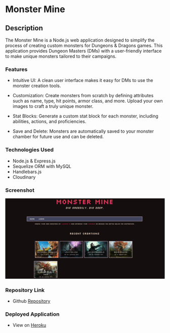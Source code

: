 # Monster Mine

## Description
The Monster Mine is a Node.js web application designed to simplify the process of creating custom monsters for Dungeons & Dragons games. This application provides Dungeon Masters (DMs) with a user-friendly interface to make unique monsters tailored to their campaigns.

### Features
* Intuitive UI: A clean user interface makes it easy for DMs to use the monster creation tools.

* Customization: Create monsters from scratch by defining attributes such as name, type, hit points, armor class, and more. Upload your own images to craft a truly unique monster.

* Stat Blocks: Generate a custom stat block for each monster, including abilities, actions, and proficiencies.

* Save and Delete: Monsters are automatically saved to your monster chamber for future use and can be deleted.

### Technologies Used
* Node.js & Express.js
* Sequelize ORM with MySQL
* Handlebars.js
* Cloudinary

### Screenshot

![screenshot](/assets/Homepage.png)

### Repository Link

* Github [Repository](https://github.com/DimtheQuiet21/MonsterMine)

### Deployed Application

* View on [Heroku](https://monster-mine-ed126671702f.herokuapp.com/)
